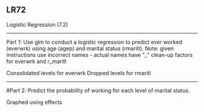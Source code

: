 ## LR72
Logistic Regression (7.2)

---

Part 1: Use glm to conduct a logistic regression to predict ever worked (everwrk) using age (agep) and marital status (rmaritl).
Note: given instructions use incorrect names - actual names have "_"
clean-up factors for everwrk and r_maritl

Consolidated levels for everwrk
Dropped levels for rmaritl

---
#Part 2: Predict the probability of working for each level of marital status.

Graphed using effects
